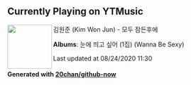 ## Currently Playing on YTMusic

[<img align="left" width="100" src="https://lh3.googleusercontent.com/gxs-18h8VNQpAaHmwJmWIPgUG1BFdYOq4QVksvTG8VggGUjNddj0ezje_EOpWSVyjQ6yIM2nwmPxN557">](https://music.youtube.com/channel/UCwCzQzpYZ9N5AvNxZUmrl3A)

김원준 (Kim Won Jun) - 모두 잠든후에

**Albums**: 눈에 띄고 싶어 (1집) (Wanna Be Sexy)

Last updated at 08/24/2020 11:30

#### Generated with [20chan/github-now](https://github.com/20chan/github-now)


<!--
**20chan/20chan** is a ✨ _special_ ✨ repository because its `README.md` (this file) appears on your GitHub profile.

Here are some ideas to get you started:

- 🔭 I’m currently working on ...
- 🌱 I’m currently learning ...
- 👯 I’m looking to collaborate on ...
- 🤔 I’m looking for help with ...
- 💬 Ask me about ...
- 📫 How to reach me: ...
- 😄 Pronouns: ...
- ⚡ Fun fact: ...
-->
